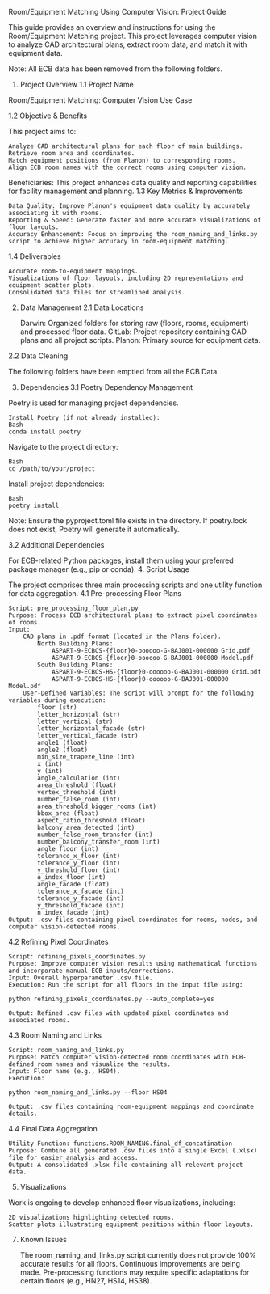 Room/Equipment Matching Using Computer Vision: Project Guide

This guide provides an overview and instructions for using the Room/Equipment Matching project. This project leverages computer vision to analyze CAD architectural plans, extract room data, and match it with equipment data.

Note: All ECB data has been removed from the following folders.

1. Project Overview
1.1 Project Name

Room/Equipment Matching: Computer Vision Use Case

1.2 Objective & Benefits

This project aims to:

    Analyze CAD architectural plans for each floor of main buildings.
    Retrieve room area and coordinates.
    Match equipment positions (from Planon) to corresponding rooms.
    Align ECB room names with the correct rooms using computer vision.

Beneficiaries: This project enhances data quality and reporting capabilities for facility management and planning.
1.3 Key Metrics & Improvements

    Data Quality: Improve Planon's equipment data quality by accurately associating it with rooms.
    Reporting & Speed: Generate faster and more accurate visualizations of floor layouts.
    Accuracy Enhancement: Focus on improving the room_naming_and_links.py script to achieve higher accuracy in room-equipment matching.

1.4 Deliverables

    Accurate room-to-equipment mappings.
    Visualizations of floor layouts, including 2D representations and equipment scatter plots.
    Consolidated data files for streamlined analysis.

2. Data Management
2.1 Data Locations

    Darwin: Organized folders for storing raw (floors, rooms, equipment) and processed floor data.
    GitLab: Project repository containing CAD plans and all project scripts.
    Planon: Primary source for equipment data.

2.2 Data Cleaning

The following folders have been emptied from all the ECB Data.


3. Dependencies
3.1 Poetry Dependency Management

Poetry is used for managing project dependencies.

    Install Poetry (if not already installed):
    Bash
    conda install poetry


Navigate to the project directory:

    Bash
    cd /path/to/your/project


Install project dependencies:

    Bash
    poetry install

Note: Ensure the pyproject.toml file exists in the directory. If poetry.lock does not exist, Poetry will generate it automatically.

3.2 Additional Dependencies

For ECB-related Python packages, install them using your preferred package manager (e.g., pip or conda).
4. Script Usage

The project comprises three main processing scripts and one utility function for data aggregation.
4.1 Pre-processing Floor Plans

    Script: pre_processing_floor_plan.py
    Purpose: Process ECB architectural plans to extract pixel coordinates of rooms.
    Input:
        CAD plans in .pdf format (located in the Plans folder).
            North Building Plans:
                ASPART-9-ECBCS-{floor}0-oooooo-G-BAJ001-000000 Grid.pdf
                ASPART-9-ECBCS-{floor}0-oooooo-G-BAJ001-000000 Model.pdf
            South Building Plans:
                ASPART-9-ECBCS-HS-{floor}0-oooooo-G-BAJ001-000000 Grid.pdf
                ASPART-9-ECBCS-HS-{floor}0-oooooo-G-BAJ001-000000 Model.pdf
        User-Defined Variables: The script will prompt for the following variables during execution:
            floor (str)
            letter_horizontal (str)
            letter_vertical (str)
            letter_horizontal_facade (str)
            letter_vertical_facade (str)
            angle1 (float)
            angle2 (float)
            min_size_trapeze_line (int)
            x (int)
            y (int)
            angle_calculation (int)
            area_threshold (float)
            vertex_threshold (int)
            number_false_room (int)
            area_threshold_bigger_rooms (int)
            bbox_area (float)
            aspect_ratio_threshold (float)
            balcony_area_detected (int)
            number_false_room_transfer (int)
            number_balcony_transfer_room (int)
            angle_floor (int)
            tolerance_x_floor (int)
            tolerance_y_floor (int)
            y_threshold_floor (int)
            a_index_floor (int)
            angle_facade (float)
            tolerance_x_facade (int)
            tolerance_y_facade (int)
            y_threshold_facade (int)
            n_index_facade (int)
    Output: .csv files containing pixel coordinates for rooms, nodes, and computer vision-detected rooms.

4.2 Refining Pixel Coordinates

    Script: refining_pixels_coordinates.py
    Purpose: Improve computer vision results using mathematical functions and incorporate manual ECB inputs/corrections.
    Input: Overall hyperparameter .csv file.
    Execution: Run the script for all floors in the input file using:

    python refining_pixels_coordinates.py --auto_complete=yes

    Output: Refined .csv files with updated pixel coordinates and associated rooms.

4.3 Room Naming and Links

    Script: room_naming_and_links.py
    Purpose: Match computer vision-detected room coordinates with ECB-defined room names and visualize the results.
    Input: Floor name (e.g., HS04).
    Execution:

    python room_naming_and_links.py --floor HS04

    Output: .csv files containing room-equipment mappings and coordinate details.

4.4 Final Data Aggregation

    Utility Function: functions.ROOM_NAMING.final_df_concatination
    Purpose: Combine all generated .csv files into a single Excel (.xlsx) file for easier analysis and access.
    Output: A consolidated .xlsx file containing all relevant project data.

5. Visualizations

Work is ongoing to develop enhanced floor visualizations, including:

    2D visualizations highlighting detected rooms.
    Scatter plots illustrating equipment positions within floor layouts.

7. Known Issues

    The room_naming_and_links.py script currently does not provide 100% accurate results for all floors. Continuous improvements are being made.
    Pre-processing functions may require specific adaptations for certain floors (e.g., HN27, HS14, HS38).
